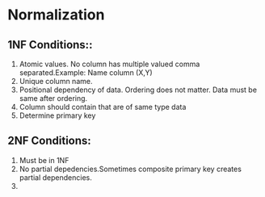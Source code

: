 # Normalization

## 1NF Conditions:: 
<ol>
  <li>Atomic values. No column has multiple valued comma separated.Example: Name column (X,Y) </li>
  <li>Unique column name.</li>
  <li>Positional dependency of data. Ordering does not matter. Data must be same after ordering.</li>
  <li>Column should contain that are of same type data</li>
  <li>Determine primary key</li>
</ol>


## 2NF Conditions:
<ol>
  <li>Must be in 1NF</li>
  <li>No partial depedencies.Sometimes composite primary key creates partial dependencies.</li>
  <li></li>
</ol>
